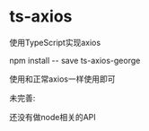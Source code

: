 # ts-axios
使用TypeScript实现axios

npm install -- save ts-axios-george

使用和正常axios一样使用即可

未完善:

还没有做node相关的API
